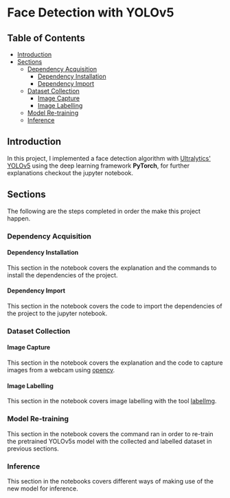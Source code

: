 # Face Detection with YOLOv5 <!-- omit in toc -->

## Table of Contents <!-- omit in toc -->

- [Introduction](#introduction)
- [Sections](#sections)
  - [Dependency Acquisition](#dependency-acquisition)
    - [Dependency Installation](#dependency-installation)
    - [Dependency Import](#dependency-import)
  - [Dataset Collection](#dataset-collection)
    - [Image Capture](#image-capture)
    - [Image Labelling](#image-labelling)
  - [Model Re-training](#model-re-training)
  - [Inference](#inference)

## Introduction

In this project, I implemented a face detection algorithm with [Ultralytics' YOLOv5](https://github.com/ultralytics/yolov5) using the deep learning framework **PyTorch**, for further explanations checkout the jupyter notebook.

## Sections

The following are the steps completed in order the make this project happen.

### Dependency Acquisition

#### Dependency Installation

This section in the notebook covers the explanation and the commands to install the dependencies of the project.

#### Dependency Import

This section in the notebook covers the code to import the dependencies of the project to the jupyter notebook.

### Dataset Collection

#### Image Capture

This section in the notebook covers the explanation and the code to capture images from a webcam using [opencv](https://github.com/opencv/opencv).

#### Image Labelling

This section in the notebook covers image labelling with the tool [labelImg](https://github.com/heartexlabs/labelImg).

### Model Re-training

This section in the notebook covers the command ran in order to re-train the pretrained YOLOv5s model with the collected and labelled dataset in previous sections.

### Inference

This section in the notebooks covers different ways of making use of the new model for inference.
